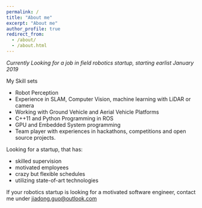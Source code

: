 ```yaml
---
permalink: /
title: "About me"
excerpt: "About me"
author_profile: true
redirect_from:
  - /about/
  - /about.html
---
```


*Currently Looking for a job in field robotics startup, starting earlist January 2019*

My Skill sets
- Robot Perception
- Experience in SLAM, Computer Vision, machine learning with LiDAR or camera
- Working with Ground Vehicle and Aerial Vehicle Platforms
- C++11 and Python Programming in ROS
- GPU and Embedded System programming
- Team player with experiences in hackathons, competitions and open source projects.

Looking for a startup, that has:
- skilled supervision
- motivated employees
- crazy but flexible schedules
- utilizing state-of-art technologies



If your robotics startup is looking for a motivated software engineer, contact me under jiadong.guo@outlook.com
